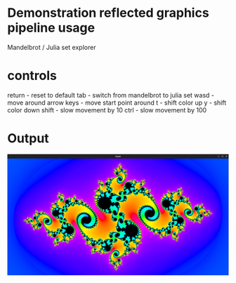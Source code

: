 # Demonstration reflected graphics pipeline usage

Mandelbrot / Julia set explorer

# controls
return - reset to default
tab - switch from mandelbrot to julia set
wasd - move around
arrow keys - move start point around
t - shift color up
y - shift color down
shift - slow movement by 10
ctrl - slow movement by 100


# Output
![example_output](output.png)